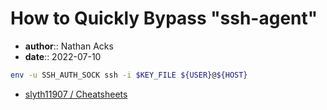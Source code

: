 # How to Quickly Bypass "ssh-agent"

* **author**:: Nathan Acks  
* **date**:: 2022-07-10

```bash
env -u SSH_AUTH_SOCK ssh -i $KEY_FILE ${USER}@${HOST}
```

* [slyth11907 / Cheatsheets](https://github.com/slyth11907/Cheatsheets)
